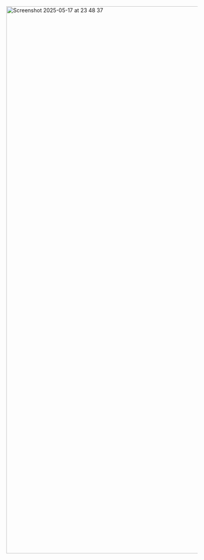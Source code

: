 
<img width="1440" alt="Screenshot 2025-05-17 at 23 48 37" src="https://github.com/user-attachments/assets/f0298ba8-c35d-49f4-a78e-d120d27d921e" />
